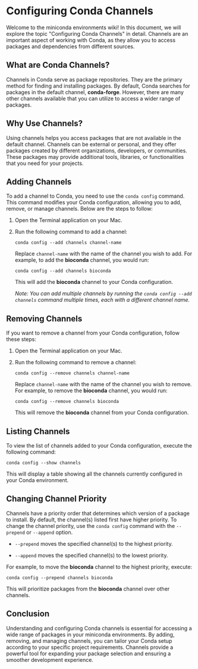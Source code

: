 # Configuring Conda Channels

Welcome to the miniconda environments wiki! In this document, we will explore the topic "Configuring Conda Channels" in detail. Channels are an important aspect of working with Conda, as they allow you to access packages and dependencies from different sources.

## What are Conda Channels?

Channels in Conda serve as package repositories. They are the primary method for finding and installing packages. By default, Conda searches for packages in the default channel, **conda-forge**. However, there are many other channels available that you can utilize to access a wider range of packages.

## Why Use Channels?

Using channels helps you access packages that are not available in the default channel. Channels can be external or personal, and they offer packages created by different organizations, developers, or communities. These packages may provide additional tools, libraries, or functionalities that you need for your projects.

## Adding Channels

To add a channel to Conda, you need to use the `conda config` command. This command modifies your Conda configuration, allowing you to add, remove, or manage channels. Below are the steps to follow:

1. Open the Terminal application on your Mac.
2. Run the following command to add a channel:

   ```shell
   conda config --add channels channel-name
   ```

   Replace `channel-name` with the name of the channel you wish to add. For example, to add the **bioconda** channel, you would run:

   ```shell
   conda config --add channels bioconda
   ```

   This will add the **bioconda** channel to your Conda configuration.

   _Note: You can add multiple channels by running the `conda config --add channels` command multiple times, each with a different channel name._

## Removing Channels

If you want to remove a channel from your Conda configuration, follow these steps:

1. Open the Terminal application on your Mac.
2. Run the following command to remove a channel:

   ```shell
   conda config --remove channels channel-name
   ```

   Replace `channel-name` with the name of the channel you wish to remove. For example, to remove the **bioconda** channel, you would run:

   ```shell
   conda config --remove channels bioconda
   ```

   This will remove the **bioconda** channel from your Conda configuration.

## Listing Channels

To view the list of channels added to your Conda configuration, execute the following command:

```shell
conda config --show channels
```

This will display a table showing all the channels currently configured in your Conda environment.

## Changing Channel Priority

Channels have a priority order that determines which version of a package to install. By default, the channel(s) listed first have higher priority. To change the channel priority, use the `conda config` command with the `--prepend` or `--append` option.

- `--prepend` moves the specified channel(s) to the highest priority.

- `--append` moves the specified channel(s) to the lowest priority.

For example, to move the **bioconda** channel to the highest priority, execute:

```shell
conda config --prepend channels bioconda
```

This will prioritize packages from the **bioconda** channel over other channels.

## Conclusion

Understanding and configuring Conda channels is essential for accessing a wide range of packages in your miniconda environments. By adding, removing, and managing channels, you can tailor your Conda setup according to your specific project requirements. Channels provide a powerful tool for expanding your package selection and ensuring a smoother development experience.